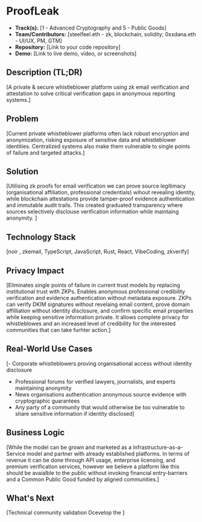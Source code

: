 # ProofLeak

- **Track(s):** [1 - Advanced Cryptography and 5 - Public Goods]
- **Team/Contributors:** [steelfeel.eth - zk, blockchain, solidity; 0xxdana.eth - UI/UX, PM, GTM]
- **Repository:** [Link to your code repository]
- **Demo:** [Link to live demo, video, or screenshots]

## Description (TL;DR)
[A private & secure whistleblower platform using zk email verification and attestation to solve critical verification gaps in anonymous reporting systems.]

## Problem
[Current private whistleblower platforms often lack robust encryption and anonymization, risking exposure of sensitive data and whistleblower identities. Centralized systems also make them vulnerable to single points of failure and targeted attacks.]

## Solution
[Utilising zk proofs for email verification we can prove source legitimacy (organisational affiliation, professional credentials) wihout revealing identity, while blockchain attestations provide tamper-proof evidence authentication and immutable audit trails. This created graduated transparency where sources selectively disclouse verification information while maintaing anonymity. ]

## Technology Stack
[noir , zkemail, TypeScript, JavaScript, Rust, React, VibeCoding, zkverify]

## Privacy Impact
[Eliminates single points of failure in current trust models by replacing institutional trust with ZKPs. Enables anonymous professional credibility verification and evidence authentication without metadata exposure. ZKPs can verify DKIM signatures without revelaing email content, prove domain affilliation without identity disclosure, and confirm specific email properties while keeping sensitive information private. It allows complete privacy for whistleblowes and an increased level of credibility for the interested communities that can take furhter action.]

## Real-World Use Cases
[- Corporate whistleblowers proving organisational access without identity disclosure 
 - Professional forums for verified lawyers, journalists, and experts maintaining anonymity
 - News organisations authentication anonymous source evidence with cryptographic guarantees
 - Any party of a community that would otherwise be too vulnerable to share sensitive information if identity disclosed]

## Business Logic
[While the model can be grown and marketed as a Infrastructure-as-a-Service model and partner with already established platforms. In terms of revenue it can be done through API usage, enterprise licensing, and premium verification services, however we believe a platform like this should be avaialble to the public without invoking financial entry-barriers and a Common Public Good funded by aligned communities.]

## What's Next
[Technical community validation
Dcevelop the ]
